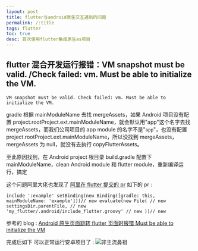 ```yaml
---
layout: post
title: flutter与android原生交互遇到的问题
permalink: /:title
tags: flutter
toc: true
desc: 首次使用flutter集成原生as项目
---
```


## flutter 混合开发运行报错：VM snapshot must be valid. /Check failed: vm. Must be able to initialize the VM.

`VM snapshot must be valid. Check failed: vm. Must be able to initialize the VM.`

gradle 根据 mainModuleName 去找 mergeAssets，如果 Android 项目没有配置 project.rootProject.ext.mainModuleName，就会默认用"app"这个名字去找 mergeAssets，而我们公司项目的 app module 的名字不是"`app`"，也没有配置 project.rootProject.ext.mainModuleName，所以没找到 mergeAssets，mergeAssets 为 null，就没有去执行 copyFlutterAssets。

至此原因找到，在 Android project 根目录 build.gradle 配置下 mainModuleName，clean Android module 和 flutter module，重新编译运行，搞定

这个问题阿里大佬也发现了 [阿里在 flutter 提交的 pr](https://github.com/flutter/flutter/pull/27154) 如下的 pr :

`include ':example' setBinding(new Binding([gradle: this, mainModuleName: 'example']))// new evaluate(new File( // new settingsDir.parentFile, // new 'my_flutter/.android/include_flutter.groovy' // new ))// new`

参考的 blog : [Android 原生页面跳转 flutter 页面时报错 Must be able to initialize the VM](https://blog.csdn.net/weixin_34413802/article/details/88174973)

完成后如下 可以正常运行安卓项目了 :
![非主流鼻祖](http://www.djangofreeman.com/assets/images/p/1561357881338.jpg)
